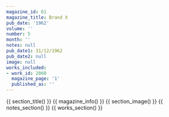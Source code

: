 ```yaml
---
magazine_id: 61
magazine_title: Brand X
pub_date: '1962'
volume: ''
number: 5
month: ''
notes: null
pub_date1: 31/12/1962
pub_date2: null
image: null
works_included:
- work_id: 2060
  magazine_page: '1'
  published_as: ''
---
```


{{ section_title() }}
{{ magazine_info() }}
{{ section_image() }}
{{ notes_section() }}
{{ works_section() }}
